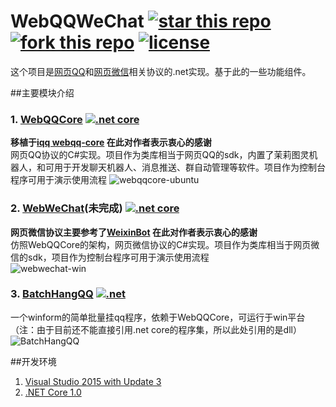 # WebQQWeChat [![star this repo](http://github-svg-buttons.herokuapp.com/star.svg?user=huoshan12345&repo=WebQQWeChat&style=flat&background=1081C1)](https://github.com/huoshan12345/WebQQWeChat) [![fork this repo](http://github-svg-buttons.herokuapp.com/fork.svg?user=huoshan12345&repo=WebQQWeChat&style=flat&background=1081C1)](https://github.com/huoshan12345/WebQQWeChat/fork) [![license](https://img.shields.io/github/license/mashape/apistatus.svg?maxAge=2592000)](https://github.com/huoshan12345/WebQQWeChat/blob/master/LICENSE.TXT)

这个项目是[网页QQ](http://web2.qq.com/)和[网页微信](https://web.wechat.com/)相关协议的.net实现。基于此的一些功能组件。

##主要模块介绍
### 1. [WebQQCore](https://github.com/huoshan12345/WebQQWeChat/tree/master/src/WebQQCore) [![.net core](https://img.shields.io/badge/color-1.0.1-ff69b4.svg?maxAge=2592000&label=.net%20core%20)](https://www.microsoft.com/net/download)
**移植于[iqq webqq-core](https://github.com/im-qq/webqq-core.git) 在此对作者表示衷心的感谢**  
网页QQ协议的C#实现。项目作为类库相当于网页QQ的sdk，内置了茉莉图灵机器人，和可用于开发聊天机器人、消息推送、群自动管理等软件。项目作为控制台程序可用于演示使用流程
![webqqcore-ubuntu](https://raw.githubusercontent.com/huoshan12345/iQQ.Net/master/pic/webqqcore-ubuntu.png)

### 2. [WebWeChat](https://github.com/huoshan12345/WebQQWeChat/tree/master/src/WebWeChat)(未完成) [![.net core](https://img.shields.io/badge/color-1.0.1-ff69b4.svg?maxAge=2592000&label=.net%20core%20)](https://www.microsoft.com/net/download)
**网页微信协议主要参考了[WeixinBot](https://github.com/Urinx/WeixinBot) 在此对作者表示衷心的感谢**  
仿照WebQQCore的架构，网页微信协议的C#实现。项目作为类库相当于网页微信的sdk，项目作为控制台程序可用于演示使用流程  
![webwechat-win](https://raw.githubusercontent.com/huoshan12345/iQQ.Net/master/pic/webwechat-win.png)

### 3. [BatchHangQQ](https://github.com/huoshan12345/WebQQWeChat/tree/master/src/BatchHangQQ) [![.net](https://img.shields.io/badge/color-4.5.1-ff69b4.svg?maxAge=2592000&label=.net%20)](https://www.microsoft.com/net/download)
一个winform的简单批量挂qq程序，依赖于WebQQCore，可运行于win平台（注：由于目前还不能直接引用.net core的程序集，所以此处引用的是dll）
![BatchHangQQ](https://raw.githubusercontent.com/huoshan12345/iQQ.Net/master/pic/BatchHangQQ.png)

##开发环境
1. [Visual Studio 2015 with Update 3](https://www.visualstudio.com/zh-hans/downloads/)  
2. [.NET Core 1.0](https://www.microsoft.com/net/download)
